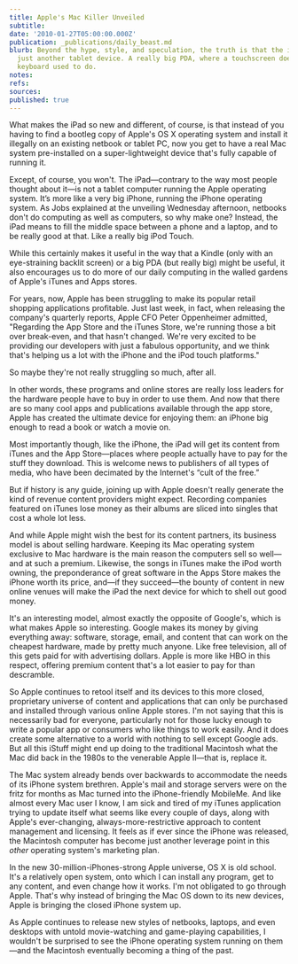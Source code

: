 ```yaml
---
title: Apple's Mac Killer Unveiled
subtitle: 
date: '2010-01-27T05:00:00.000Z'
publication: _publications/daily_beast.md
blurb: Beyond the hype, style, and speculation, the truth is that the iPad is really
  just another tablet device. A really big PDA, where a touchscreen does what a laptop's
  keyboard used to do.
notes: 
refs: 
sources: 
published: true
---
```

What makes the iPad so new and different, of course, is that instead of you having to find a bootleg copy of Apple's OS X operating system and install it illegally on an existing netbook or tablet PC, now you get to have a real Mac system pre-installed on a super-lightweight device that's fully capable of running it.

Except, of course, you won't. The iPad—contrary to the way most people thought about it—is not a tablet computer running the Apple operating system. It’s more like a very big iPhone, running the iPhone operating system. As Jobs explained at the unveiling Wednesday afternoon, netbooks don't do computing as well as computers, so why make one? Instead, the iPad means to fill the middle space between a phone and a laptop, and to be really good at that. Like a really big iPod Touch.

While this certainly makes it useful in the way that a Kindle (only with an eye-straining backlit screen) or a big PDA (but really big) might be useful, it also encourages us to do more of our daily computing in the walled gardens of Apple's iTunes and Apps stores.

For years, now, Apple has been struggling to make its popular retail shopping applications profitable. Just last week, in fact, when releasing the company's quarterly reports, Apple CFO Peter Oppenheimer admitted, "Regarding the App Store and the iTunes Store, we're running those a bit over break-even, and that hasn't changed. We're very excited to be providing our developers with just a fabulous opportunity, and we think that's helping us a lot with the iPhone and the iPod touch platforms."

So maybe they're not really struggling so much, after all.

In other words, these programs and online stores are really loss leaders for the hardware people have to buy in order to use them. And now that there are so many cool apps and publications available through the app store, Apple has created the ultimate device for enjoying them: an iPhone big enough to read a book or watch a movie on.

Most importantly though, like the iPhone, the iPad will get its content from iTunes and the App Store—places where people actually have to pay for the stuff they download. This is welcome news to publishers of all types of media, who have been decimated by the Internet's “cult of the free.”

But if history is any guide, joining up with Apple doesn't really generate the kind of revenue content providers might expect. Recording companies featured on iTunes lose money as their albums are sliced into singles that cost a whole lot less.

And while Apple might wish the best for its content partners, its business model is about selling hardware. Keeping its Mac operating system exclusive to Mac hardware is the main reason the computers sell so well—and at such a premium. Likewise, the songs in iTunes make the iPod worth owning, the preponderance of great software in the Apps Store makes the iPhone worth its price, and—if they succeed—the bounty of content in new online venues will make the iPad the next device for which to shell out good money.

It's an interesting model, almost exactly the opposite of Google's, which is what makes Apple so interesting. Google makes its money by giving everything away: software, storage, email, and content that can work on the cheapest hardware, made by pretty much anyone. Like free television, all of this gets paid for with advertising dollars. Apple is more like HBO in this respect, offering premium content that's a lot easier to pay for than descramble.

So Apple continues to retool itself and its devices to this more closed, proprietary universe of content and applications that can only be purchased and installed through various online Apple stores. I'm not saying that this is necessarily bad for everyone, particularly not for those lucky enough to write a popular app or consumers who like things to work easily. And it does create some alternative to a world with nothing to sell except Google ads. But all this iStuff might end up doing to the traditional Macintosh what the Mac did back in the 1980s to the venerable Apple II—that is, replace it.

The Mac system already bends over backwards to accommodate the needs of its iPhone system brethren. Apple's mail and storage servers were on the fritz for months as Mac turned into the iPhone-friendly MobileMe. And like almost every Mac user I know, I am sick and tired of my iTunes application trying to update itself what seems like every couple of days, along with Apple's ever-changing, always-more-restrictive approach to content management and licensing. It feels as if ever since the iPhone was released, the Macintosh computer has become just another leverage point in this *other* operating system's marketing plan.

In the new 30-million-iPhones-strong Apple universe, OS X is old school. It's a relatively open system, onto which I can install any program, get to any content, and even change how it works. I'm not obligated to go through Apple. That's why instead of bringing the Mac OS down to its new devices, Apple is bringing the closed iPhone system up.

As Apple continues to release new styles of netbooks, laptops, and even desktops with untold movie-watching and game-playing capabilities, I wouldn't be surprised to see the iPhone operating system running on them—and the Macintosh eventually becoming a thing of the past.
